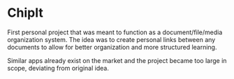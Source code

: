 # ChipIt

First personal project that was meant to function as a document/file/media organization system. The idea was to create personal links between any documents to allow for better organization and more structured learning. 

Similar apps already exist on the market and the project became too large in scope, deviating from original idea.
